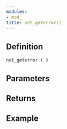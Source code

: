 ```yaml
---
modules:
- mod_
title: net_geterror()
---
```


## Definition

    net_geterror ( )

## Parameters

## Returns

## Example

```
```
